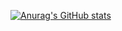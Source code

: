 [![Anurag's GitHub stats](https://github-readme-stats.vercel.app/api?username=DavidNightinga1e&hide=stars&count_private=true&show_icons=true)](https://github.com/anuraghazra/github-readme-stats)
